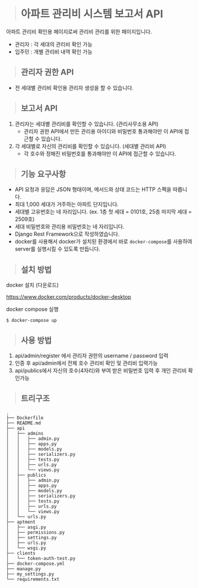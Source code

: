 ># 아파트 관리비 시스템 보고서 API
아파트 관리비 확인용 페이지로써 관리비 관리를 위한 페이지입니다.
* 관리자 : 각 세대의 관리비 확인 가능
* 입주민 : 개별 관리비 내역 확인 가능

>## 관리자 권한 API
- 전 세대별 관리비 확인용 관리자 생성을 할 수 있습니다.

>## 보고서 API
1. 관리자는 세대별 관리비를 확인할 수 있습니다. (관리사무소용 API)
    - 관리자 권한 API에서 만든 관리용 아이디와 비밀번호 통과해야만 이 API에 접근할 수 있습니다.
2. 각 세대별로 자신의 관리비를 확인할 수 있습니다. (세대별 관리비 API)
    - 각 호수와 정해진 비밀번호를 통과해야만 이 API에 접근할 수 있습니다.

>## 기능 요구사항
- API 요청과 응답은 JSON 형태이며, 메서드와 상태 코드는 HTTP 스펙을 따릅니다.
- 최대 1,000 세대가 거주하는 아파트 단지입니다.
- 세대별 고유번호는 네 자리입니다. (ex. 1층 첫 세대 = 0101호, 25층 마지막 세대 = 2509호)
- 세대 비밀번호와 관리용 비밀번호는 네 자리입니다.
- Django Rest Framework으로 작성하였습니다.
- docker를 사용해서 docker가 설치된 환경에서 바로 `docker-compose`를 사용하여 server를 실행시킬 수 있도록 만듭니다.


> ## 설치 방법

docker 설치 (다운로드)

https://www.docker.com/products/docker-desktop

docker compose 실행 
```
$ docker-compose up
```

>## 사용 방법 

 1. api/admin/register 에서 관리자 권한의 username / password 입력 
 2. 인증 후 api/admin에서 전체 호수 관리비 확인 및 관리비 입력가능
 3. api/publics에서  자신의 호수(4자리)와 부여 받은 비밀번호 입력 후 개인 관리비 확인가능


> ## 트리구조
```
.
├── Dockerfile
├── README.md
├── api
│   ├── admins
│   │   ├── admin.py
│   │   ├── apps.py
│   │   ├── models.py
│   │   ├── serializers.py
│   │   ├── tests.py
│   │   ├── urls.py
│   │   └── views.py
│   ├── publics
│   │   ├── admin.py
│   │   ├── apps.py
│   │   ├── models.py
│   │   ├── serializers.py
│   │   ├── tests.py
│   │   ├── urls.py
│   │   └── views.py
│   └── urls.py
├── aptment
│   ├── asgi.py
│   ├── permissions.py
│   ├── settings.py
│   ├── urls.py
│   └── wsgi.py
├── clients
│   └── token-auth-test.py
├── docker-compose.yml
├── manage.py
├── my_settings.py
└── requirements.txt
```
